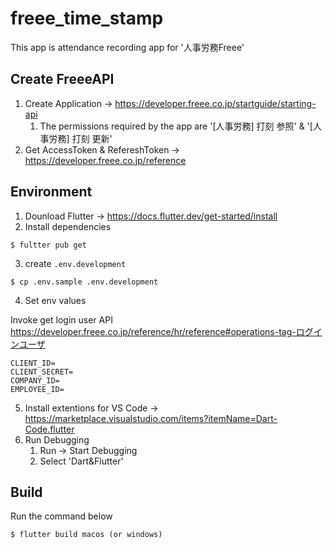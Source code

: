 # freee_time_stamp

This app is attendance recording app for '人事労務Freee'

## Create FreeeAPI

1. Create Application -> https://developer.freee.co.jp/startguide/starting-api
   1. The permissions required by the app are '\[人事労務\] 打刻 参照' & '\[人事労務\] 打刻 更新'
2. Get AccessToken & RefereshToken -> https://developer.freee.co.jp/reference

## Environment

1. Dounload Flutter -> https://docs.flutter.dev/get-started/install
2. Install dependencies

```
$ fultter pub get
```

3. create  `.env.development`

```
$ cp .env.sample .env.development
```

4. Set env values

Invoke get login user API
https://developer.freee.co.jp/reference/hr/reference#operations-tag-ログインユーザ

```
CLIENT_ID=
CLIENT_SECRET=
COMPANY_ID=
EMPLOYEE_ID=
```

5. Install extentions for VS Code -> https://marketplace.visualstudio.com/items?itemName=Dart-Code.flutter
6. Run Debugging
   1. Run -> Start Debugging
   2. Select 'Dart&Flutter'

## Build

Run the command below

```
$ flutter build macos (or windows)
```